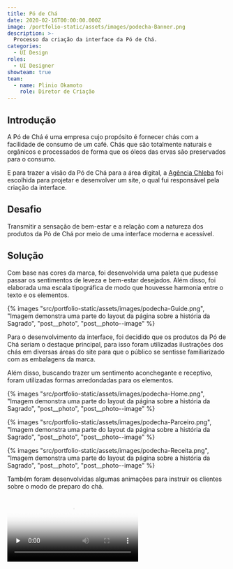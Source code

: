 ```yaml
---
title: Pó de Chá
date: 2020-02-16T00:00:00.000Z
image: /portfolio-static/assets/images/podecha-Banner.png
description: >-
  Processo da criação da interface da Pó de Chá.
categories:
  - UI Design
roles:
  - UI Designer
showteam: true
team:
  - name: Plinio Okamoto
    role: Diretor de Criação
---
```


## Introdução

A Pó de Chá é uma empresa cujo propósito é fornecer chás com a facilidade de consumo de um café. Chás que são totalmente naturais e orgânicos e processados de forma que os óleos das ervas são preservados para o consumo.

E para trazer a visão da Pó de Chá para a área digital, a [Agência Chleba](https://www.chleba.net/) foi escolhida para projetar e desenvolver um site, o qual fui responsável pela criação da interface.

## Desafio

Transmitir a sensação de bem-estar e a relação com a natureza dos produtos da Pó de Chá por meio de uma interface moderna e acessível.

## Solução

Com base nas cores da marca, foi desenvolvida uma paleta que pudesse passar os sentimentos de leveza e bem-estar desejados. Além disso, foi elaborada uma escala tipográfica de modo que houvesse harmonia entre o texto e os elementos.

{% images "src/portfolio-static/assets/images/podecha-Guide.png", "Imagem demonstra uma parte do layout da página sobre a história da Sagrado", "post__photo", "post__photo--image" %}

Para o desenvolvimento da interface, foi decidido que os produtos da Pó de Chá seriam o destaque principal, para isso foram utilizadas ilustrações dos chás em diversas áreas do site para que o público se sentisse familiarizado com as embalagens da marca.

Além disso, buscando trazer um sentimento aconchegante e receptivo, foram utilizadas formas arredondadas para os elementos.

{% images "src/portfolio-static/assets/images/podecha-Home.png", "Imagem demonstra uma parte do layout da página sobre a história da Sagrado", "post__photo", "post__photo--image" %}

{% images "src/portfolio-static/assets/images/podecha-Parceiro.png", "Imagem demonstra uma parte do layout da página sobre a história da Sagrado", "post__photo", "post__photo--image" %}

{% images "src/portfolio-static/assets/images/podecha-Receita.png", "Imagem demonstra uma parte do layout da página sobre a história da Sagrado", "post__photo", "post__photo--image" %}

Também foram desenvolvidas algumas animações para instruir os clientes sobre o modo de preparo do chá.

<video src="/assets/videos/Po_de_Cha-Gifs.mp4" preload="none" poster="/assets/videos/Po_de_Cha-Gifs-Poster.webp" controls></video>

